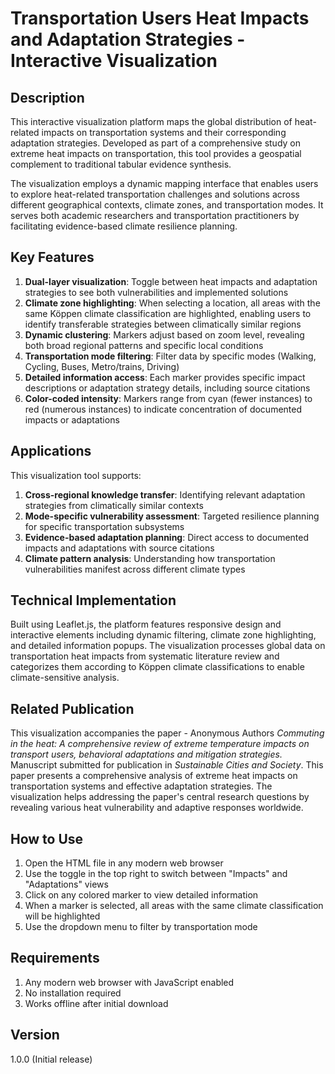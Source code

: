 # Transportation Users Heat Impacts and Adaptation Strategies - Interactive Visualization

## Description

This interactive visualization platform maps the global distribution of heat-related impacts on transportation systems and their corresponding adaptation strategies. Developed as part of a comprehensive study on extreme heat impacts on transportation, this tool provides a geospatial complement to traditional tabular evidence synthesis.

The visualization employs a dynamic mapping interface that enables users to explore heat-related transportation challenges and solutions across different geographical contexts, climate zones, and transportation modes. It serves both academic researchers and transportation practitioners by facilitating evidence-based climate resilience planning.

## Key Features
1. **Dual-layer visualization**: Toggle between heat impacts and adaptation strategies to see both vulnerabilities and implemented solutions
2. **Climate zone highlighting**: When selecting a location, all areas with the same Köppen climate classification are highlighted, enabling users to identify transferable strategies between climatically similar regions
3. **Dynamic clustering**: Markers adjust based on zoom level, revealing both broad regional patterns and specific local conditions
4. **Transportation mode filtering**: Filter data by specific modes (Walking, Cycling, Buses, Metro/trains, Driving)
5. **Detailed information access**: Each marker provides specific impact descriptions or adaptation strategy details, including source citations
6. **Color-coded intensity**: Markers range from cyan (fewer instances) to red (numerous instances) to indicate concentration of documented impacts or adaptations

## Applications

This visualization tool supports:

1. **Cross-regional knowledge transfer**: Identifying relevant adaptation strategies from climatically similar contexts
2. **Mode-specific vulnerability assessment**: Targeted resilience planning for specific transportation subsystems
3. **Evidence-based adaptation planning**: Direct access to documented impacts and adaptations with source citations
4. **Climate pattern analysis**: Understanding how transportation vulnerabilities manifest across different climate types

## Technical Implementation

Built using Leaflet.js, the platform features responsive design and interactive elements including dynamic filtering, climate zone highlighting, and detailed information popups. The visualization processes global data on transportation heat impacts from systematic literature review and categorizes them according to Köppen climate classifications to enable climate-sensitive analysis.

## Related Publication

This visualization accompanies the paper - Anonymous Authors _Commuting in the heat: A comprehensive review of extreme temperature impacts on transport users, behavioral adaptations and mitigation strategies._ Manuscript submitted for publication in _Sustainable Cities and Society_. This paper presents a comprehensive analysis of extreme heat impacts on transportation systems and effective adaptation strategies. The visualization helps addressing the paper's central research questions by revealing various heat vulnerability and adaptive responses worldwide.

## How to Use
1. Open the HTML file in any modern web browser
2. Use the toggle in the top right to switch between "Impacts" and "Adaptations" views
3. Click on any colored marker to view detailed information
4. When a marker is selected, all areas with the same climate classification will be highlighted
5. Use the dropdown menu to filter by transportation mode

## Requirements
1. Any modern web browser with JavaScript enabled
2. No installation required
3. Works offline after initial download

## Version

1.0.0 (Initial release)
